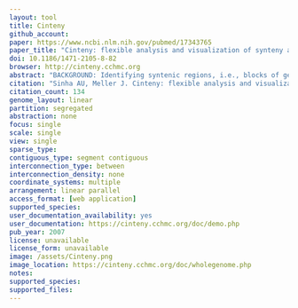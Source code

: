 ```yaml
---
layout: tool 
title: Cinteny
github_account: 
paper: https://www.ncbi.nlm.nih.gov/pubmed/17343765
paper_title: "Cinteny: flexible analysis and visualization of synteny and genome rearrangements in multiple organisms."
doi: 10.1186/1471-2105-8-82
browser: http://cinteny.cchmc.org
abstract: "BACKGROUND: Identifying syntenic regions, i.e., blocks of genes or other markers with evolutionary conserved order, and quantifying evolutionary relatedness between genomes in terms of chromosomal rearrangements is one of the central goals in comparative genomics. However, the analysis of synteny and the resulting assessment of genome rearrangements are sensitive to the choice of a number of arbitrary parameters that affect the detection of synteny blocks. In particular, the choice of a set of markers and the effect of different aggregation strategies, which enable coarse graining of synteny blocks and exclusion of micro-rearrangements, need to be assessed. Therefore, existing tools and resources that facilitate identification, visualization and analysis of synteny need to be further improved to provide a flexible platform for such analysis, especially in the context of multiple genomes. RESULTS: We present a new tool, Cinteny, for fast identification and analysis of synteny with different sets of markers and various levels of coarse graining of syntenic blocks. Using Hannenhalli-Pevzner approach and its extensions, Cinteny also enables interactive determination of evolutionary relationships between genomes in terms of the number of rearrangements (the reversal distance). In particular, Cinteny provides: i) integration of synteny browsing with assessment of evolutionary distances for multiple genomes; ii) flexibility to adjust the parameters and re-compute the results on-the-fly; iii) ability to work with user provided data, such as orthologous genes, sequence tags or other conserved markers. In addition, Cinteny provides many annotated mammalian, invertebrate and fungal genomes that are pre-loaded and available for analysis at http://cinteny.cchmc.org. CONCLUSION: Cinteny allows one to automatically compare multiple genomes and perform sensitivity analysis for synteny block detection and for the subsequent computation of reversal distances. Cinteny can also be used to interactively browse syntenic blocks conserved in multiple genomes, to facilitate genome annotation and validation of assemblies for newly sequenced genomes, and to construct and assess phylogenomic trees."
citation: "Sinha AU, Meller J. Cinteny: flexible analysis and visualization of synteny and genome rearrangements in multiple organisms. BMC Bioinformatics. 2007;8: 82."
citation_count: 134
genome_layout: linear
partition: segregated
abstraction: none
focus: single
scale: single
view: single
sparse_type: 
contiguous_type: segment contiguous
interconnection_type: between
interconnection_density: none
coordinate_systems: multiple
arrangement: linear parallel
access_format: [web application]
supported_species: 
user_documentation_availability: yes
user_documentation: https://cinteny.cchmc.org/doc/demo.php
pub_year: 2007
license: unavailable
license_form: unavailable
image: /assets/Cinteny.png
image_location: https://cinteny.cchmc.org/doc/wholegenome.php
notes: 
supported_species: 
supported_files: 
---
```

